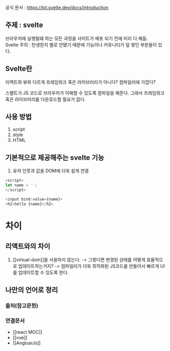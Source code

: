 공식 문서 : https://kit.svelte.dev/docs/introduction

## 주제 : svelte
브라우저에 실행될떄 하는 모든 과정을 사이트가 배포 되기 전에 미리 다 해둠.  
Svelte 주의 : 탄생한지 별로 안됐기 때문에 기능이나 커뮤니티가 덜 쌓인 부분들이 있다.



## Svelte란
리액트와 뷰와 다르게 프레임워크 혹은 라이브러리가 아니다? 컴파일러에 가깝다? 

스밸트가 JS 코드로 브라우저가 이해할 수 있도록 컴파일을 해준다. 그래서 프레임워크 혹은 라이브러리를 다운로드할 필요가 없다. 


## 사용 방법 
1. script 
2. style
3. HTML 


## 기본적으로 제공해주는 svelte 기능 
1. 유저 인풋과 값을 DOM에 더욱 쉽게 연결
```js
<script>
let name = '';
</script>

<input bind:value={name}>
<h2>hello {name}</h2>
```





# 차이
## 리액트와의 차이 
1. [[virtual-dom]]을 사용하지 않는다. 
-> 그렇다면 변경된 상태를 어떻게 효율적으로 업데이트하는거지? 
-> 컴파일러가 더욱 최적화된 JS코드를 만들어서 빠르게 UI를 업데이트할 수 있도록 한다. 









## 나만의 언어로 정리



### 출처(참고문헌)

### 연결문서
- [[react MOC]]
- [[vue]]
- [[AngluarJs]]
